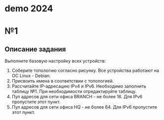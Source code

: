 # demo 2024
# №1
## Описание задания
Выполните базовую настройку всех устройств:

1. Соберите топологию согласно рисунку. Все устройства работают на OC Linux - Debian.
2. Присвоить имена в соответствии с топологией.
3. Рассчитайте IP-адресацию IPv4 и IPv6. Необходимо заполнить таблицу №1. При необходимости отредактируйте таблицу.
4. Пул адресов для сети офиса BRANCH - не более 16. Для IPv6 пропустите этот пункт.
5. Пул адресов для сети офиса HQ - не более 64. Для IPv6 пропустите этот пункт.
